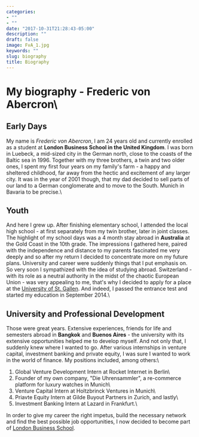 ```yaml
---
categories:
- ""
- ""
date: "2017-10-31T21:28:43-05:00"
description: ""
draft: false
image: FvA_1.jpg
keywords: ""
slug: biography
title: Biography
---
```


# My biography - Frederic von Abercron\

## Early Days
My name is *Frederic von Abercron*, I am 24 years old and currently enrolled as a student at **London Business School in the United Kingdom**.
I was born in Luebeck, a mid-sized city in the German north, close to the coasts of the Baltic sea in 1996. Together with my three brothers, a twin and two older ones, I spent my first four years on my family's farm - a happy and sheltered childhood, far away from the hectic and excitement of any larger city. It was in the year of 2001 though, that my dad decided to sell parts of our land to a German conglomerate and to move to the South. Munich in Bavaria to be precise.\

## Youth
And here I grew up. After finishing elementary school, I attended the local high school - at first separately from my twin brother, later in joint classes. The highlight of my school days was a 4 month stay abroad in **Australia** at the Gold Coast in the 10th grade. The impressions I gathered here, paired with the independence and distance to my parents fascinated me very deeply and so after my return I decided to concentrate more on my future plans. University and career were suddenly things that I put emphasis on. So very soon I sympathized with the idea of studying abroad. 
Switzerland - with its role as a neutral authority in the midst of the chaotic European Union - was very appealing to me, that's why I decided to apply for a place at the [University of St. Gallen](https://www.unisg.ch/). And indeed, I passed the entrance test and started my education in September 2014.\

## University and Professional Development
Those were great years. Extensive experiences, friends for life and semesters abroad in **Bangkok** and **Buenos Aires** - the university with its extensive opportunities helped me to develop myself. And not only that, I suddenly knew where I wanted to go. After various internships in venture capital, investment banking and private equity,  I was sure I wanted to work in the world of finance. My positions included, among others:\

1) Global Venture Development Intern at Rocket Internet in Berlin\
2) Founder of my own company, "Die Uhrensammler", a re-commerce platform for luxury watches in Munich\
3) Venture Capital Intern at Holtzbrinck Ventures in Munich\
4) Priavte Equity Intern at Gilde Buyout Partners in Zurich, and lastly\
5) Investment Banking Intern at Lazard in Frankfurt.\

In order to give my career the right impetus, build the necessary network and find the best possible job opportunities, I now decided to become part of [London Business School](https://www.london.edu/new-homepage-test?sc_camp=3B9F97886AD24D7B8BB7A0002BAB507C&gclid=Cj0KCQjwwOz6BRCgARIsAKEG4FWF6aVlpxIBQKJoELiSRf15HuljMWIESXX646GVWvg6suf9_5aSUKwaAjd6EALw_wcB&utm_expid=.HSmVWBABRQySTtX9SBm7NA.1&utm_referrer=https%3A%2F%2Fwww.google.com%2F).